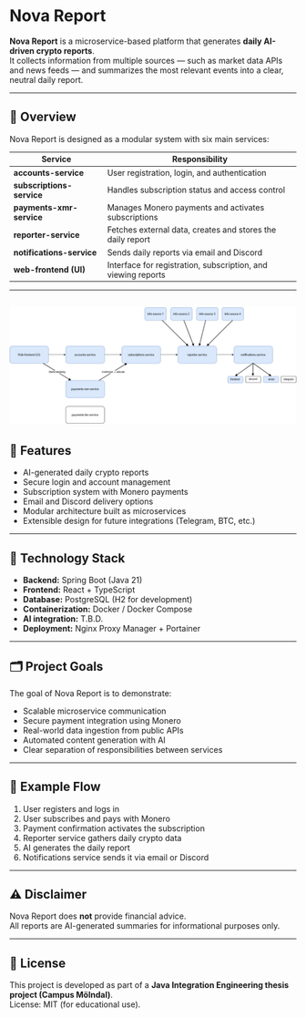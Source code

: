 # Nova Report

**Nova Report** is a microservice-based platform that generates **daily AI-driven crypto reports**.  
It collects information from multiple sources — such as market data APIs and news feeds — and summarizes the most relevant events into a clear, neutral daily report.

---

## 🧩 Overview

Nova Report is designed as a modular system with six main services:

| Service | Responsibility |
|----------|----------------|
| **accounts-service** | User registration, login, and authentication |
| **subscriptions-service** | Handles subscription status and access control |
| **payments-xmr-service** | Manages Monero payments and activates subscriptions |
| **reporter-service** | Fetches external data, creates and stores the daily report |
| **notifications-service** | Sends daily reports via email and Discord |
| **web-frontend (UI)** | Interface for registration, subscription, and viewing reports |

---
![Nova Report Architecture](docs/novareport-architecture.drawio.png)
---

## 🚀 Features

- AI-generated daily crypto reports  
- Secure login and account management  
- Subscription system with Monero payments  
- Email and Discord delivery options  
- Modular architecture built as microservices  
- Extensible design for future integrations (Telegram, BTC, etc.)

---

## 🧠 Technology Stack

- **Backend:** Spring Boot (Java 21)  
- **Frontend:** React + TypeScript  
- **Database:** PostgreSQL (H2 for development)  
- **Containerization:** Docker / Docker Compose  
- **AI integration:** T.B.D.  
- **Deployment:** Nginx Proxy Manager + Portainer

---

## 🗂️ Project Goals

The goal of Nova Report is to demonstrate:
- Scalable microservice communication  
- Secure payment integration using Monero  
- Real-world data ingestion from public APIs  
- Automated content generation with AI  
- Clear separation of responsibilities between services

---

## 📅 Example Flow

1. User registers and logs in  
2. User subscribes and pays with Monero  
3. Payment confirmation activates the subscription  
4. Reporter service gathers daily crypto data  
5. AI generates the daily report  
6. Notifications service sends it via email or Discord  

---

## ⚠️ Disclaimer

Nova Report does **not** provide financial advice.  
All reports are AI-generated summaries for informational purposes only.

---

## 📄 License

This project is developed as part of a **Java Integration Engineering thesis project (Campus Mölndal)**.  
License: MIT (for educational use).

